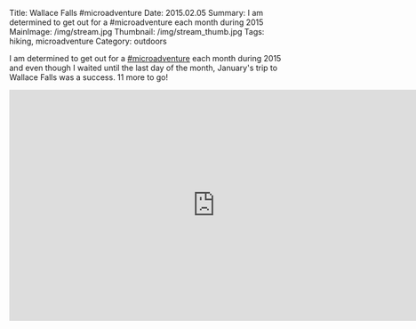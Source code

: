 Title: Wallace Falls #microadventure
Date: 2015.02.05
Summary: I am determined to get out for a #microadventure each month during 2015
MainImage: /img/stream.jpg
Thumbnail: /img/stream_thumb.jpg
Tags: hiking, microadventure
Category: outdoors

I am determined to get out for a [#microadventure][Microadventures] each month during 2015 and even though I waited until the last day of the month, January's trip to Wallace Falls was a success. 11 more to go!

<p>
<iframe width="740" height="416" src="https://www.youtube.com/embed/v3k8tbbAG00?rel=0" frameborder="0" allow="accelerometer; autoplay; encrypted-media; gyroscope; picture-in-picture" allowfullscreen></iframe>
</p>

[Microadventures]: http://www.microadventures.org/
